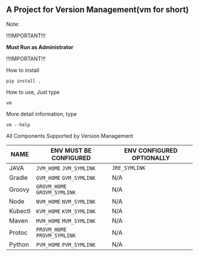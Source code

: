 ## A Project for Version Management(vm for short)

Note:

!!!IMPORTANT!!!

**Must Run as Administrator**

!!!IMPORTANT!!!


How to install

```
pip install .
```

How to use, Just type

```
vm
```

More detail information, type

```
vm --help
```

All Components Supported by Version Management

|  NAME   | ENV MUST BE CONFIGURED | ENV CONFIGURED OPTIONALLY |
|  ----  | ----  | ----  |
| JAVA  | ``JVM_HOME`` ``JVM_SYMLINK`` | ``JRE_SYMLINK`` |
| Gradle  | ``GVM_HOME`` ``GVM_SYMLINK`` | N/A |
| Groovy  | ``GROVM_HOME`` ``GROVM_SYMLINK`` | N/A |
| Node  | ``NVM_HOME`` ``NVM_SYMLINK`` | N/A |
| Kubectl  | ``KVM_HOME`` ``KVM_SYMLINK`` | N/A |
| Maven  | ``MVM_HOME`` ``MVM_SYMLINK`` | N/A |
| Protoc  | ``PROVM_HOME`` ``PROVM_SYMLINK`` | N/A |
| Python  | ``PVM_HOME`` ``PVM_SYMLINK`` | N/A |